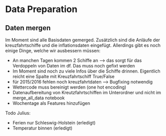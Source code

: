 # Data Preparation

## Daten mergen
Im Moment sind alle Basisdaten gemerged. Zusätzlich sind die Anläufe der kreuzfahrtschiffe und die inflationsdaten eingefügt. Allerdings gibt es noch einige Dinge, welche wir ausbessern müssen:
- An manchen Tagen kommen 2 Schiffe an --> das sorgt für das Verdoppeln von Daten im df. Das muss noch gefixt werden 
- Im Moment sind noch zu viele Infos über die Schiffe drinnen. Eigentlich reicht eine Spalte mit Kreuzfahrtschiff True/False
- für 2015/2016 fehlen noch kreuzfahrtdaten --> Bugfixing notwendig
- Wettercode muss bereinigt werden (one hot encoding)
- Datenaufbereitung von Kreutzfahrtschiffen im Unterordner und nicht im merge_all_data notebook
- Wochentage als Features hinzufügen

Todo Julius:
- Ferien nur Schleswig-Holstein (erledigt)
- Temperatur binnen (erledigt)

